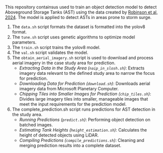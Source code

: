 This repository containsus used to train an object detection model to detect Aboveground Storage Tanks (AST) using the data created by [Robinson et al, 2024](https://www.nature.com/articles/s41597-023-02780-1). 
The model is applied to detect ASTs in areas prone to storm surge. 

1. The `data.sh` script formats the dataset is formatted into the yolov8 format.
2. The `tune.sh` script uses genetic algorithms to optimize model parameters.
3. The `train.sh` script trains the yolov8 model.
4. The `val.sh` script validates the model. 
5. The `obtain_aerial_imagery.sh` script is used to download and process aerial imagery in the case study area for prediction.  
    - *Extracting Data in the Study Area (`naip_in_slosh.sh`)*: Extracts imagery data relevant to the defined study area to narrow the focus for prediction.  
    - *Downloading Data for Prediction (`download.sh`)*: Downloads aerial imagery data from Microsoft Planetary Computer.
    - *Chipping Tiles into Smaller Images for Prediction (`chip_tiles.sh`)*: Divides large imagery tiles into smaller, manageable images that meet the input requirements for the prediction model.  
6. The complete_prediction.sh script runs predictions for AST detection in the study area.
    - *Running Predictions (`predict.sh`)*: Performing object detection on batched images.
    - *Estimating Tank Heights (`height_estimation.sh`)*: Calculates the height of detected objects using LiDAR.
    - *Compiling Predictions (`compile_predictions.sh`)*: Cleaning and merging prediction results into a complete dataset.